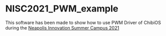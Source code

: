 # NISC2021_PWM_example
This software has been made to show how to use PWM Driver of ChibiOS during the [Neapolis Innovation Summer Campus 2021](http://www.neapolisinnovation.info/blog/events/summer-campus-2021/ "Neapolis Innovation Summer Campus 2021")


